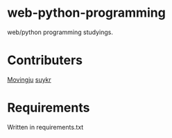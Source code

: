 # web-python-programming
 web/python programming studyings.
 
# Contributers
 [Movingju](https://github.com/MovingJu)
 [suykr](https://github.com/suykr)

# Requirements
 Written in requirements.txt
